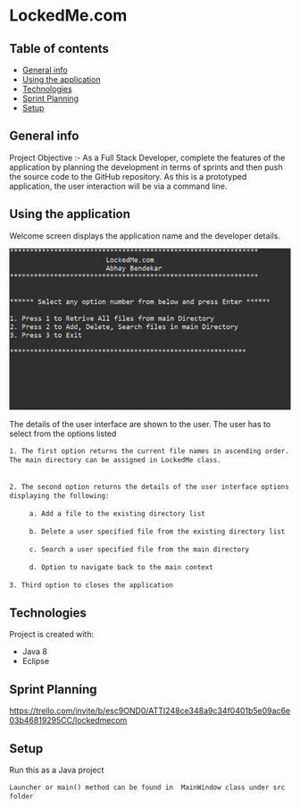 # LockedMe.com

## Table of contents
* [General info](#general-info)
* [Using the application](#using-the-application)
* [Technologies](#technologies)
* [Sprint Planning](#sprint-planning)
* [Setup](#setup)

## General info
Project Objective :- As a Full Stack Developer, complete the features of the application by planning the development in terms of sprints and then push the source code to the GitHub repository. As this is a prototyped application, the user interaction will be via a command line.

## Using the application
Welcome screen displays the application name and the developer details.

<img width="700" alt="java 8 and prio java 8  array review example" src="https://github.com/AbhayBendekar96/LockedMe.com/blob/main/image/1.png">

The details of the user interface are shown to the user. The user has to select from the options listed 

 
    1. The first option returns the current file names in ascending order. The main directory can be assigned in LockedMe class.
  

    2. The second option returns the details of the user interface options displaying the following:

         a. Add a file to the existing directory list

         b. Delete a user specified file from the existing directory list

         c. Search a user specified file from the main directory

         d. Option to navigate back to the main context

    3. Third option to closes the application
	
## Technologies
Project is created with:
* Java 8
* Eclipse 

## Sprint Planning
https://trello.com/invite/b/esc9OND0/ATTI248ce348a9c34f0401b5e09ac6e03b46819295CC/lockedmecom

	
## Setup
Run this as a Java project

```
Launcher or main() method can be found in  MainWindow class under src folder
```
